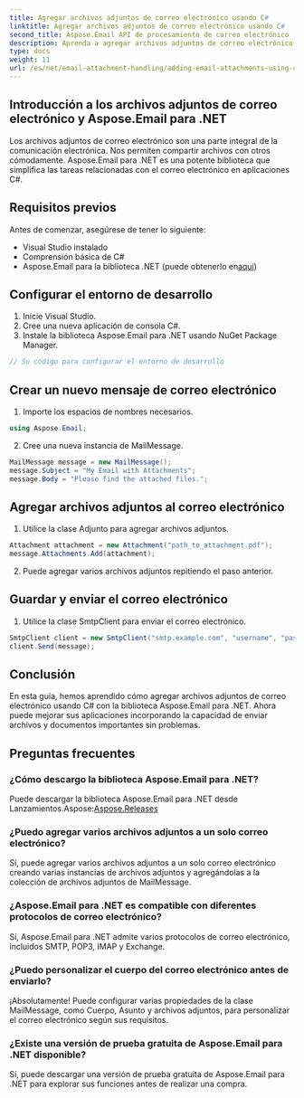 ```yaml
---
title: Agregar archivos adjuntos de correo electrónico usando C#
linktitle: Agregar archivos adjuntos de correo electrónico usando C#
second_title: Aspose.Email API de procesamiento de correo electrónico .NET
description: Aprenda a agregar archivos adjuntos de correo electrónico usando C# y Aspose.Email para .NET. Guía paso a paso con ejemplos de código para una integración perfecta.
type: docs
weight: 11
url: /es/net/email-attachment-handling/adding-email-attachments-using-csharp/
---
```


## Introducción a los archivos adjuntos de correo electrónico y Aspose.Email para .NET

Los archivos adjuntos de correo electrónico son una parte integral de la comunicación electrónica. Nos permiten compartir archivos con otros cómodamente. Aspose.Email para .NET es una potente biblioteca que simplifica las tareas relacionadas con el correo electrónico en aplicaciones C#.

## Requisitos previos

Antes de comenzar, asegúrese de tener lo siguiente:

- Visual Studio instalado
- Comprensión básica de C#
-  Aspose.Email para la biblioteca .NET (puede obtenerlo en[aquí](https://products.aspose.com/email/net))

## Configurar el entorno de desarrollo

1. Inicie Visual Studio.
2. Cree una nueva aplicación de consola C#.
3. Instale la biblioteca Aspose.Email para .NET usando NuGet Package Manager.

```csharp
// Su código para configurar el entorno de desarrollo
```

## Crear un nuevo mensaje de correo electrónico

1. Importe los espacios de nombres necesarios.

```csharp
using Aspose.Email;

```

2. Cree una nueva instancia de MailMessage.

```csharp
MailMessage message = new MailMessage();
message.Subject = "My Email with Attachments";
message.Body = "Please find the attached files.";
```

## Agregar archivos adjuntos al correo electrónico

1. Utilice la clase Adjunto para agregar archivos adjuntos.

```csharp
Attachment attachment = new Attachment("path_to_attachment.pdf");
message.Attachments.Add(attachment);
```

2. Puede agregar varios archivos adjuntos repitiendo el paso anterior.

## Guardar y enviar el correo electrónico

1. Utilice la clase SmtpClient para enviar el correo electrónico.

```csharp
SmtpClient client = new SmtpClient("smtp.example.com", "username", "password");
client.Send(message);
```

## Conclusión

En esta guía, hemos aprendido cómo agregar archivos adjuntos de correo electrónico usando C# con la biblioteca Aspose.Email para .NET. Ahora puede mejorar sus aplicaciones incorporando la capacidad de enviar archivos y documentos importantes sin problemas.

## Preguntas frecuentes

### ¿Cómo descargo la biblioteca Aspose.Email para .NET?

 Puede descargar la biblioteca Aspose.Email para .NET desde Lanzamientos.Aspose:[Aspose.Releases](https://releases.aspose.com/email/net/)

### ¿Puedo agregar varios archivos adjuntos a un solo correo electrónico?

Sí, puede agregar varios archivos adjuntos a un solo correo electrónico creando varias instancias de archivos adjuntos y agregándolas a la colección de archivos adjuntos de MailMessage.

### ¿Aspose.Email para .NET es compatible con diferentes protocolos de correo electrónico?

Sí, Aspose.Email para .NET admite varios protocolos de correo electrónico, incluidos SMTP, POP3, IMAP y Exchange.

### ¿Puedo personalizar el cuerpo del correo electrónico antes de enviarlo?

¡Absolutamente! Puede configurar varias propiedades de la clase MailMessage, como Cuerpo, Asunto y archivos adjuntos, para personalizar el correo electrónico según sus requisitos.

### ¿Existe una versión de prueba gratuita de Aspose.Email para .NET disponible?

Sí, puede descargar una versión de prueba gratuita de Aspose.Email para .NET para explorar sus funciones antes de realizar una compra.
